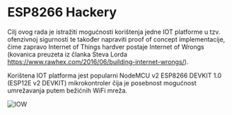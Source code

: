# ESP8266 Hackery
Cilj ovog rada je istražiti mogućnosti korištenja jedne IOT platforme u tzv. ofenzivnoj sigurnosti te također napraviti proof of concept implementacije, čime zapravo Internet of Things hardver postaje Internet of Wrongs (kovanica preuzeta iz članka Steva Lorda https://www.rawhex.com/2016/06/building-internet-wrongs/).

Korištena IOT platforma jest popularni NodeMCU v2 ESP8266 DEVKIT 1.0 (ESP12E v2 DEVKIT) mikrokontroler čija je posebnost mogućnost umrežavanja putem bežićnih WiFi mreža. 

![IOW](http://security.foi.hr/wiki/images/5/59/Node-design.jpg)
